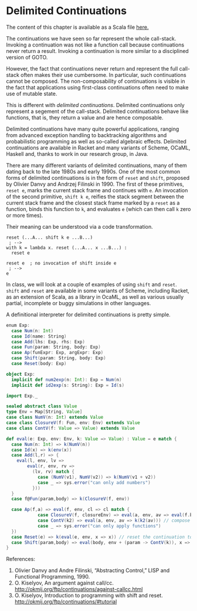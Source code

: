 # Delimited Continuations

The content of this chapter is available as a Scala file [here.](./shift-reset.scala)


The continuations we have seen so far represent the whole call-stack. Invoking a continuation
was not like a function call because continuations never return a result. Invoking
a continuation is more similar to a disciplined version of GOTO.

However, the fact that continuations never return and represent the full call-stack often
makes their use cumbersome. In particular, such continuations cannot be composed. The
non-composability of continuations is visible in the fact that applications using
first-class continuations often need to make use of mutable state.

This is different with _delimited continuations_. Delimited continuations only represent
a segement of the call-stack. Delimited continuations
behave like functions, that is, they return a value and are hence composable.

Delimited continuations have many quite powerful applications, ranging from advanced exception handling
to backtracking algorithms and probabilistic programming as well as so-called algebraic effects.
Delimited continuations are available in Racket and many variants of Scheme, OCaML, Haskell and,
thanks to work in our research group, in Java.

There are many different variants of delimited continuations, many of them dating back to the late 1980s and
early 1990s. One of the most common forms of delimited continuations is in the form of `reset` and `shift`,
proposed by Olivier Danvy and Andrzej Filinski in 1990. The first of these primitives, `reset e`, marks the
current stack frame and continues with `e`. An invocation of the second primitive, `shift k e`, reifies the
stack segment between the current stack frame and the closest stack frame marked by a `reset` as a function,
binds this function to `k`, and evaluates `e` (which can then call `k` zero or more times). 

Their meaning can be understood via a code transformation.

```
reset (...A... shift k e ...B...) 
 ; --> 
with k = lambda x. reset (...A... x ...B...) : 
  reset e 
  
reset e  ; no invocation of shift inside e 
 ; --> 
e 
```

In class, we will look at a couple of examples of using `shift` and `reset`. `shift` and `reset` are available
in some variants of Scheme, including Racket, as an extension of Scala, as a library in OcaML, as well
as various usually partial, incomplete or buggy simulations in other languages.

A definitional interpreter for delimited continuations is pretty simple.

```scala mdoc
enum Exp:
  case Num(n: Int)
  case Id(name: String)
  case Add(lhs: Exp, rhs: Exp)
  case Fun(param: String, body: Exp)
  case Ap(funExpr: Exp, argExpr: Exp)
  case Shift(param: String, body: Exp)
  case Reset(body: Exp)

object Exp:
  implicit def num2exp(n: Int): Exp = Num(n)
  implicit def id2exp(s: String): Exp = Id(s)
```

```scala mdoc:invisible
import Exp._
```

```scala mdoc
sealed abstract class Value
type Env = Map[String, Value]
case class NumV(n: Int) extends Value
case class ClosureV(f: Fun, env: Env) extends Value
case class ContV(f: Value => Value) extends Value

def eval(e: Exp, env: Env, k: Value => Value) : Value = e match {
  case Num(n: Int) => k(NumV(n))
  case Id(x) => k(env(x))
  case Add(l,r) => {
    eval(l, env, lv =>
        eval(r, env, rv =>
          (lv, rv) match {
            case (NumV(v1), NumV(v2)) => k(NumV(v1 + v2))
            case _ => sys.error("can only add numbers")
          }))
  }
  case f@Fun(param,body) => k(ClosureV(f, env))

  case Ap(f,a) => eval(f, env, cl => cl match {
            case ClosureV(f, closureEnv) => eval(a, env, av => eval(f.body, closureEnv + (f.param -> av), k))
            case ContV(k2) => eval(a, env, av => k(k2(av))) // compose continuations k2 and k
            case _ => sys.error("can only apply functions")
  })
  case Reset(e) => k(eval(e, env, x => x)) // reset the continuation to the identity function
  case Shift(param,body) => eval(body, env + (param -> ContV(k)), x => x)  // wrap current continuation and reset continuation
}
```

References:

  1) Olivier Danvy and Andre Filinski, “Abstracting Control,” LISP and Functional Programming, 1990.
  2) O. Kiselyov, An argument against call/cc. http://okmij.org/ftp/continuations/against-callcc.html
  3) O. Kiselyov, Introduction to programming with shift and reset. http://okmij.org/ftp/continuations/#tutorial
